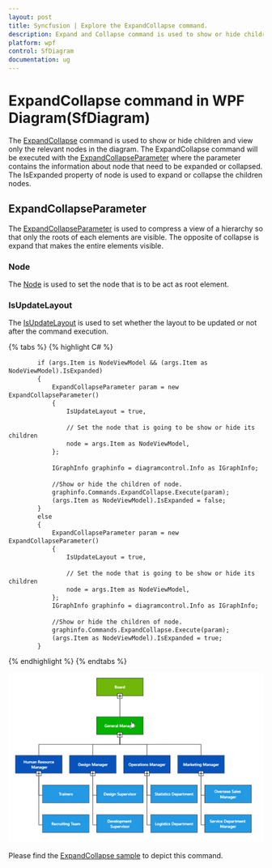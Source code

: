 ```yaml
---
layout: post
title: Syncfusion | Explore the ExpandCollapse command.
description: Expand and Collapse command is used to show or hide children with IsExpanded property in ExpandCollapseParameter.
platform: wpf
control: SfDiagram
documentation: ug
---
```


# ExpandCollapse command in WPF Diagram(SfDiagram)

The [ExpandCollapse](https://help.syncfusion.com/cr/wpf/Syncfusion.SfDiagram.WPF~Syncfusion.UI.Xaml.Diagram.IDiagramCommands~ExpandCollapse.html) command is used to show or hide children and view only the relevant nodes in the diagram. The ExpandCollapse command will be executed with the [ExpandCollapseParameter](https://help.syncfusion.com/cr/wpf/Syncfusion.SfDiagram.WPF~Syncfusion.UI.Xaml.Diagram.ExpandCollapseParameter.html) where the parameter contains the information about node that need to be expanded or collapsed. The IsExpanded property of node is used to expand or collapse the children nodes. 

## ExpandCollapseParameter 

The [ExpandCollapseParameter](https://help.syncfusion.com/cr/wpf/Syncfusion.SfDiagram.WPF~Syncfusion.UI.Xaml.Diagram.ExpandCollapseParameter.html) is used to compress a view of a hierarchy so that only the roots of each elements are visible. The opposite of collapse is expand that makes the entire elements visible.

### Node

The [Node](https://help.syncfusion.com/cr/wpf/Syncfusion.SfDiagram.WPF~Syncfusion.UI.Xaml.Diagram.ExpandCollapseParameter~Node.html) is used to set the node that is to be act as root element.

### IsUpdateLayout

The [IsUpdateLayout](https://help.syncfusion.com/cr/wpf/Syncfusion.SfDiagram.WPF~Syncfusion.UI.Xaml.Diagram.ExpandCollapseParameter~IsUpdateLayout.html) is used to set whether the layout to be updated or not after the command execution.

{% tabs %}
{% highlight C# %}

            if (args.Item is NodeViewModel && (args.Item as NodeViewModel).IsExpanded)
            {
                ExpandCollapseParameter param = new ExpandCollapseParameter()
                {
                    IsUpdateLayout = true,

                    // Set the node that is going to be show or hide its children
                    node = args.Item as NodeViewModel,
                };

                IGraphInfo graphinfo = diagramcontrol.Info as IGraphInfo;

                //Show or hide the children of node.
                graphinfo.Commands.ExpandCollapse.Execute(param);
                (args.Item as NodeViewModel).IsExpanded = false;
            }
            else
            {
                ExpandCollapseParameter param = new ExpandCollapseParameter()
                {
                    IsUpdateLayout = true,

                    // Set the node that is going to be show or hide its children
                    node = args.Item as NodeViewModel,
                };
                IGraphInfo graphinfo = diagramcontrol.Info as IGraphInfo;

                //Show or hide the children of node.
                graphinfo.Commands.ExpandCollapse.Execute(param);
                (args.Item as NodeViewModel).IsExpanded = true;
            }

{% endhighlight %}
{% endtabs %}


![ExpandCollapse](Commands_Images/Commands_img21.gif)


Please find the [ExpandCollapse sample](https://github.com/SyncfusionExamples/WPF-Diagram-Examples/tree/master/Samples/Commands/Expand%20and%20Collapse%20command) to depict this command.
